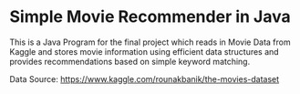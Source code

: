 # Simple Movie Recommender in Java
This is a Java Program for the final project which reads in Movie Data from Kaggle and stores movie information using efficient data structures and provides recommendations based on simple keyword matching.

Data Source: https://www.kaggle.com/rounakbanik/the-movies-dataset
